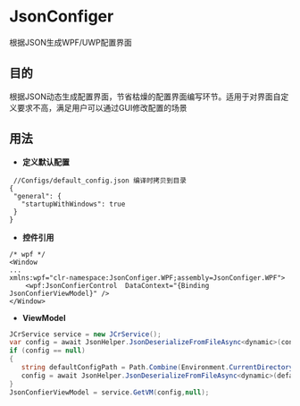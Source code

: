 # JsonConfiger
根据JSON生成WPF/UWP配置界面

## 目的

根据JSON动态生成配置界面，节省枯燥的配置界面编写环节。适用于对界面自定义要求不高，满足用户可以通过GUI修改配置的场景

## 用法
* **定义默认配置**
 ```
  //Configs/default_config.json 编译时拷贝到目录
{
  "general": {
    "startupWithWindows": true
  }
}

 ```
 * **控件引用**
 ```xaml
 /* wpf */
 <Window
 ...
 xmlns:wpf="clr-namespace:JsonConfiger.WPF;assembly=JsonConfiger.WPF">
     <wpf:JsonConfierControl  DataContext="{Binding JsonConfierViewModel}" />
</Window>
 ```
 
 * **ViewModel**
 ```csharp
JCrService service = new JCrService();
var config = await JsonHelper.JsonDeserializeFromFileAsync<dynamic>(configPath);
if (config == null)
{
    string defaultConfigPath = Path.Combine(Environment.CurrentDirectory, "Configs\\default_config.json");
    config = await JsonHelper.JsonDeserializeFromFileAsync<dynamic>(defaultConfigPath);
}
JsonConfierViewModel = service.GetVM(config,null); 
 ```
